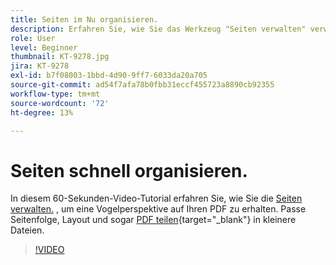 ```yaml
---
title: Seiten im Nu organisieren.
description: Erfahren Sie, wie Sie das Werkzeug "Seiten verwalten" verwenden, um eine Vogelperspektive auf Ihren PDF zu erhalten
role: User
level: Beginner
thumbnail: KT-9278.jpg
jira: KT-9278
exl-id: b7f08003-1bbd-4d90-9ff7-6033da20a705
source-git-commit: ad54f7afa78b0fbb31eccf455723a8890cb92355
workflow-type: tm+mt
source-wordcount: '72'
ht-degree: 13%

---
```


# Seiten schnell organisieren.

In diesem 60-Sekunden-Video-Tutorial erfahren Sie, wie Sie die [Seiten verwalten.](https://www.adobe.com/de/acrobat/online/rearrange-pdf.html) , um eine Vogelperspektive auf Ihren PDF zu erhalten. Passe Seitenfolge, Layout und sogar [PDF teilen](https://www.adobe.com/de/acrobat/online/split-pdf.html){target="_blank"} in kleinere Dateien.

>[!VIDEO](https://video.tv.adobe.com/v/338278?quality=12&learn=on&hidetitle=true)
